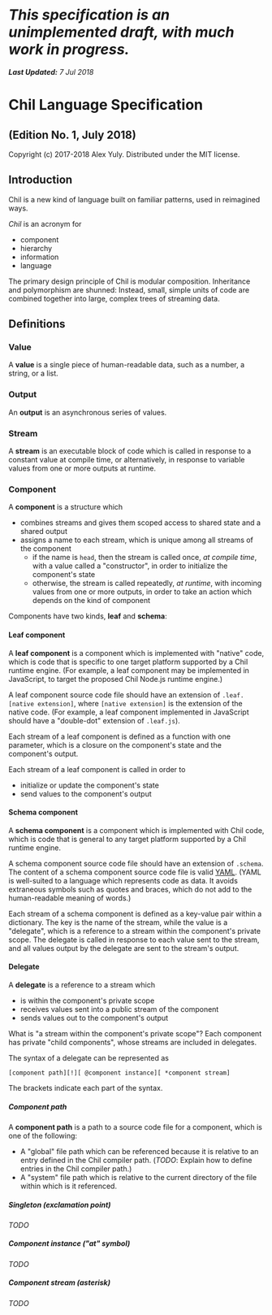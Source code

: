 # *This specification is an unimplemented draft, with much work in progress.*

***Last Updated:*** *7 Jul 2018*

# Chil Language Specification

## (Edition No. 1, July 2018)

Copyright (c) 2017-2018 Alex Yuly. Distributed under the MIT license.

## Introduction

Chil is a new kind of language built on familiar patterns, used in reimagined ways.

*Chil* is an acronym for

- component
- hierarchy
- information
- language

The primary design principle of Chil is modular composition. Inheritance and polymorphism are shunned: Instead, small, simple units of code are combined together into large, complex trees of streaming data.

## Definitions

### Value

A **value** is a single piece of human-readable data, such as a number, a string, or a list.

### Output

An **output** is an asynchronous series of values.

### Stream

A **stream** is an executable block of code which is called in response to a constant value at compile time, or alternatively, in response to variable values from one or more outputs at runtime.

### Component

A **component** is a structure which

- combines streams and gives them scoped access to shared state and a shared output
- assigns a name to each stream, which is unique among all streams of the component
  - if the name is `head`, then the stream is called once, *at compile time*, with a value called a "constructor", in order to initialize the component's state
  - otherwise, the stream is called repeatedly, *at runtime*, with incoming values from one or more outputs, in order to take an action which depends on the kind of component

Components have two kinds, **leaf** and **schema**:

#### Leaf component

A **leaf component** is a component which is implemented with "native" code, which is code that is specific to one target platform supported by a Chil runtime engine. (For example, a leaf component may be implemented in JavaScript, to target the proposed Chil Node.js runtime engine.)

A leaf component source code file should have an extension of `.leaf.[native extension]`, where `[native extension]` is the extension of the native code. (For example, a leaf component implemented in JavaScript should have a "double-dot" extension of `.leaf.js`).

Each stream of a leaf component is defined as a function with one parameter, which is a closure on the component's state and the component's output.

Each stream of a leaf component is called in order to

- initialize or update the component's state
- send values to the component's output

#### Schema component

A **schema component** is a component which is implemented with Chil code, which is code that is general to any target platform supported by a Chil runtime engine.

A schema component source code file should have an extension of `.schema`. The content of a schema component source code file is valid [YAML](http://yaml.org/spec/1.2/spec.html). (YAML is well-suited to a language which represents code as data. It avoids extraneous symbols such as quotes and braces, which do not add to the human-readable meaning of words.)

Each stream of a schema component is defined as a key-value pair within a dictionary. The key is the name of the stream, while the value is a "delegate", which is a reference to a stream within the component's private scope. The delegate is called in response to each value sent to the stream, and all values output by the delegate are sent to the stream's output.

#### Delegate

A **delegate** is a reference to a stream which

- is within the component's private scope
- receives values sent into a public stream of the component
- sends values out to the component's output

What is "a stream within the component's private scope"? Each component has private "child components", whose streams are included in delegates.

The syntax of a delegate can be represented as

`[component path][!][ @component instance][ *component stream]`

The brackets indicate each part of the syntax.

##### Component path

A **component path** is a path to a source code file for a component, which is one of the following:

- A "global" file path which can be referenced because it is relative to an entry defined in the Chil compiler path. (*TODO*: Explain how to define entries in the Chil compiler path.)
- A "system" file path which is relative to the current directory of the file within which is it referenced.

##### Singleton (exclamation point)

*TODO*

##### Component instance ("at" symbol)

*TODO*

##### Component stream (asterisk)

*TODO*


